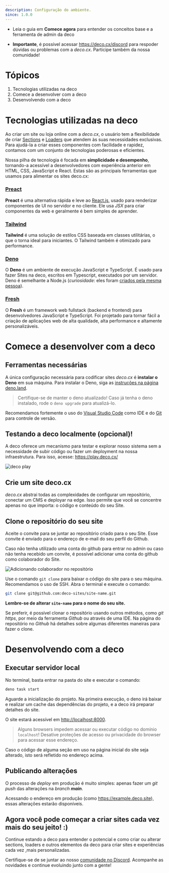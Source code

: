 ```yaml
---
description: Configuração do ambiente.
since: 1.0.0
---
```


- Leia o guia em **Comece agora** para entender os conceitos base e a ferramenta de admin da deco

- **Importante**, é possível acessar <https://deco.cx/discord> para respoder dúvidas ou problemas com a _deco.cx_. Participe também da nossa comunidade!

# Tópicos

1. Tecnologias utilizadas na deco
2. Comece a desenvolver com a deco
3. Desenvolvendo com a deco

# Tecnologias utilizadas na deco

Ao criar um site ou loja online com a _deco.cx_, o usuário tem a flexibilidade de
criar [Sections](/docs/pt/concepts/section) e
[Loaders](/docs/pt/concepts/loader) que atendem às suas necessidades
exclusivas. Para ajudá-la a criar esses componentes com facilidade e rapidez,
contamos com um conjunto de tecnologias poderosas e eficientes.

Nossa pilha de tecnologia é focada em **simplicidade e desempenho**, tornando-a
acessível a desenvolvedores com experiência anterior em HTML, CSS, JavaScript e
React. Estas são as principais ferramentas que usamos para alimentar os sites
deco.cx:

### [Preact](https://preactjs.com/)

**Preact** é uma alternativa rápida e leve ao [React.js](https://reactjs.org/),
usado para renderizar componentes de UI no servidor e no cliente. Ele usa _JSX_
para criar componentes da web e geralmente é bem simples de aprender.

### [Tailwind](https://tailwindcss.com)

**Tailwind** é uma solução de estilos CSS baseada em classes utilitárias, o que
o torna ideal para iniciantes. O Tailwind também é otimizado para performance.

### [Deno](https://deno.com/deploy)

O **Deno** é um ambiente de execução JavaScript e TypeScript. É usado para fazer
Sites na deco, escritos em Typescript, executados por um servidor. Deno é
semelhante a Node.js (_curiosidade_: eles foram
[criados pela mesma pessoa](https://www.youtube.com/watch?v=M3BM9TB-8yA)).

### [Fresh](https://fresh.deno.dev)

O **Fresh** é um framework web fullstack (backend e frontend) para
desenvolvedores JavaScript e TypeScript. Foi projetado para tornar fácil a
criação de aplicações web de alta qualidade, alta performance e altamente
personalizáveis.

# Comece a desenvolver com a deco

## Ferramentas necessárias

A única configuração necessária para codificar sites _deco.cx_ é **instalar o
Deno** em sua máquina. Para instalar o Deno, siga as
[instruções na página deno.land](https://deno.land/manual/getting_started/installation).

> Certifique-se de manter o deno atualizado! Caso já tenha o deno instalado, rode o `deno upgrade` para atualizá-lo.

Recomendamos fortemente o uso do [Visual Studio Code](https://code.visualstudio.com/download) como IDE e do [Git](https://github.com/git-guides/install-git) para controle de versão.

## Testando a deco localmente (opcional)!

A deco oferece um mecanismo para testar e explorar nosso sistema sem a necessidade de subir código ou fazer um deployment na nossa infraestrutura. Para isso, acesse: https://play.deco.cx/

![deco play](https://github.com/deco-cx/apps/assets/882438/e52c7727-b1c2-44cc-b709-10adba203341)

## Crie um site deco.cx

_deco.cx_ abstrai todas as complexidades de configurar um repositório, conectar
um CMS e deployar na edge. Isso permite que você se concentre apenas no que
importa: o código e conteúdo do seu Site.

## Clone o repositório do seu site

Aceite o convite para se juntar ao repositório criado para o seu Site. Esse
convite é enviado para o endereço de e-mail do seu perfil do Github.

Caso não tenha utilizado uma conta do github para entrar no admin ou caso não tenha recebido um convite, é possível adicionar uma conta do github como colaborador do Site.

![Adicionando colaborador no repositório](https://github.com/deco-cx/apps/assets/882438/0cdcc7a7-90fd-4cbe-9eea-0ca68ee533d9)

Use o comando `git clone` para baixar o código do site para o seu máquina.
Recomendamos o uso de SSH. Abra o terminal e execute o comando:

```bash
git clone git@github.com:deco-sites/site-name.git
```

**Lembre-se de alterar `site-name` para o nome do seu site.**

Se preferir, é possível clonar o repositório usando outros métodos, como _git
https_, por meio da ferramenta _Github_ ou através de uma IDE. Na página do repositório no _Github_ há detalhes sobre algumas diferentes maneiras para fazer o clone.

# Desenvolvendo com a deco

## Executar servidor local

No terminal, basta entrar na pasta do site e executar o comando:

```bash
deno task start
```

Aguarde a inicialização do projeto. Na primeira execução, o deno irá baixar e realizar um cache das dependências do projeto, e a deco irá preparar detalhes do site.

O site estará acessível em <http://localhost:8000>.

> Alguns browsers impedem acessar ou executar código no domínio `localhost`! Desative proteções de acesso ou privacidade do browser para acessar esse endereço.

Caso o código de alguma seção em uso na página inicial do site seja alterado, isto será refletido no endereço acima.

## Publicando alterações

O processo de _deploy_ em produção é muito simples: apenas fazer um _git push_ das alterações na _branch_ _**main**_.

Acessando o endereço em produção (como <https://example.deco.site>), essas alterações estarão disponíveis.

## Agora você pode começar a criar sites cada vez mais do seu jeito! :)

Continue estando a deco para entender o potencial e como criar ou alterar sections, loaders e outros elementos da deco para criar sites e experiências cada vez ,mais personalizadas.

Certifique-se de se juntar ao nosso
[comunidade no Discord](https://deco.cx/discord). Acompanhe as novidades e
continue evoluindo junto com a gente!